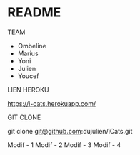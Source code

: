 # README


TEAM

* Ombeline
* Marius 
* Yoni
* Julien
* Youcef


LIEN HEROKU

https://i-cats.herokuapp.com/


GIT CLONE

git clone   git@github.com:dujulien/iCats.git


Modif - 1
Modif - 2
Modif - 3
Modif - 4